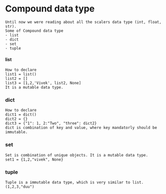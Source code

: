 # Compound data type
```.env
Until now we were reading about all the scalers data type (int, float, str).
Some of Compound data type
- list
- dict
- set
- tuple
```
#### **list**
```
How to declare
list1 = list()
list2 = []
list3 = [1,2,'Vivek', list2, None]
It is a mutable data type.
```
### **dict**
```
How to declare
dict1 = dict()
dict2 = {}
dict3 = {"1": 1, 2:"Two", "three": dict2}
dict is combination of key and value, where key mandatorly should be immutable.
```
### **set**
```
Set is combination of unique objects. It is a mutable data type.
set1 = {1,2,"vivek", None}
```
### **tuple**
```
Tuple is a immutable data type, which is very similar to list.
(1,2,3,"duu")

```